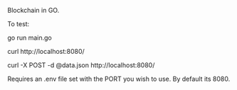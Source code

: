 Blockchain in GO.

To test:

go run main.go

curl http://localhost:8080/

curl -X POST -d @data.json http://localhost:8080/


Requires an .env file set with the PORT you wish to use. By default its 8080.
